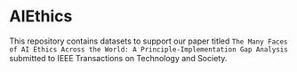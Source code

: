# AIEthics
This repository contains datasets to support our paper titled
`The Many Faces of AI Ethics Across the World: A Principle-Implementation Gap Analysis`
submitted to IEEE Transactions on Technology and Society.

